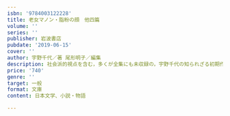 ```yaml
---
isbn: '9784003122228'
title: 老女マノン・脂粉の顔　他四篇
volume: ''
series: ''
publisher: 岩波書店
pubdate: '2019-06-15'
cover: ''
author: 宇野千代／著 尾形明子／編集
description: 社会派的視点を含む，多くが全集にも未収録の，宇野千代の知られざる初期作品群．(解説=尾形明子)
price: '740'
genre: ''
target: 一般
format: 文庫
content: 日本文学、小説・物語

---
```


